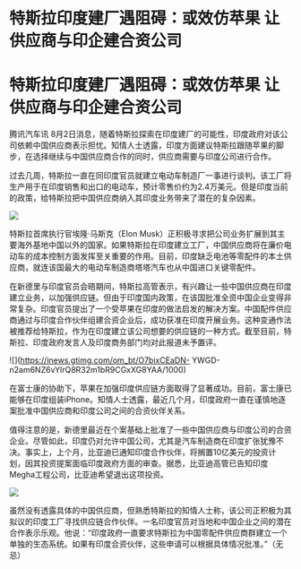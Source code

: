 # 特斯拉印度建厂遇阻碍：或效仿苹果 让供应商与印企建合资公司

# 特斯拉印度建厂遇阻碍：或效仿苹果 让供应商与印企建合资公司

腾讯汽车讯
8月2日消息，随着特斯拉探索在印度建厂的可能性，印度政府对该公司依赖中国供应商表示担忧。知情人士透露，印度方面建议特斯拉跟随苹果的脚步，在选择继续与中国供应商合作的同时，供应商需要与印度公司进行合作。

过去几周，特斯拉一直在同印度官员就建立电动车制造厂一事进行谈判。该工厂将生产用于在印度销售和出口的电动车，预计零售价约为2.4万美元。但是印度当前的政策，给特斯拉把中国供应商纳入其印度业务带来了潜在的复杂因素。

![](https://inews.gtimg.com/om_bt/OzInPv2DRnsHzTtJ6gNkBF2pMWoyapDJez1UxbdPLjofIAA/1000)

特斯拉首席执行官埃隆·马斯克（Elon
Musk）正积极寻求把公司业务扩展到其主要海外基地中国以外的国家。如果特斯拉在印度建立工厂，中国供应商将在廉价电动车的成本控制方面发挥至关重要的作用。目前，印度缺乏电池等零配件的本土供应商，就连该国最大的电动车制造商塔塔汽车也从中国进口关键零配件。

在新德里与印度官员会晤期间，特斯拉高管表示，有兴趣让一些中国供应商在印度建立业务，以加强供应链。但由于印度国内政策，在该国批准全资中国企业变得非常复杂。印度官员提出了一个受苹果在印度的做法启发的解决方案。中国配件供应商通过与印度合作伙伴组建合资企业后，成功获准在印度开展业务。这种变通作法被推荐给特斯拉，作为在印度建立该公司想要的供应链的一种方式。截至目前，特斯拉、印度政府发言人及印度商务部门均对此报道未予置评。

![](https://inews.gtimg.com/om_bt/O7bixCEaDN-
YWGD-n2am6NZ6vYlrQ8R32m1bR9CGxXG8YAA/1000)

在富士康的协助下，苹果在加强印度供应链方面取得了显著成功。目前，富士康已能够在印度组装iPhone。知情人士透露，最近几个月，印度政府一直在谨慎地逐案批准中国供应商和印度公司之间的合资伙伴关系。

值得注意的是，新德里最近在个案基础上批准了一些中国供应商与印度公司的合资企业。尽管如此，印度仍对允许中国公司，尤其是汽车制造商在印度扩张犹豫不决。事实上，上个月，比亚迪已通知印度合作伙伴，将搁置10亿美元的投资计划，因其投资提案面临印度政府方面的审查。据悉，比亚迪高管已告知印度Megha工程公司，比亚迪希望退出这项投资。

![](https://inews.gtimg.com/om_bt/OMDvaGWLn3xqox9xfKXnMoDqcIExfQBKscARN6GqMTaHQAA/1000)

虽然没有透露具体的中国供应商，但熟悉特斯拉的知情人士称，该公司正积极为其拟议的印度工厂寻找供应链合作伙伴。一名印度官员对当地和中国企业之间的潜在合作表示乐观。他说：“印度政府一直要求特斯拉为中国零配件供应商群建立一个单独的生态系统。如果有印度合资伙伴，这些申请可以根据具体情况批准。”（无忌）

